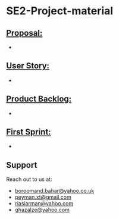 # SE2-Project-material
## [Proposal:](https://github.com/travel-insurance-worker/SE2-Project-material/tree/main/01-Proposal)
* 
## [User Story:](https://github.com/travel-insurance-worker/SE2-Project-material/tree/main/02-UserStory)
* 
## [Product Backlog:](https://github.com/travel-insurance-worker/SE2-Project-material/blob/main/03-ProductBacklog/Product_Backlog_SE2.pdf)
* 
## [First Sprint:](https://github.com/travel-insurance-worker/SE2-Project-material/tree/main/04-First%20Sprint)
* 
## Support
Reach out to us at:
* boroomand.bahar@yahoo.co.uk
* peyman.xt@gmail.com
* riasiarman@yahoo.com
* ghazalze@yahoo.com
